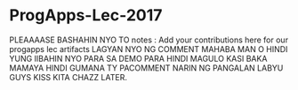 # ProgApps-Lec-2017
PLEAAAASE BASHAHIN NYO TO
notes : 
Add your contributions here for our progapps lec artifacts
LAGYAN NYO NG COMMENT MAHABA MAN O HINDI YUNG IIBAHIN NYO PARA SA DEMO PARA HINDI MAGULO KASI BAKA MAMAYA HINDI GUMANA TY PACOMMENT NARIN NG PANGALAN LABYU GUYS KISS KITA CHAZZ LATER.
